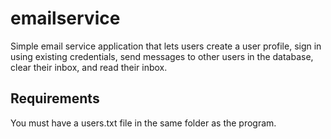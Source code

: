 # emailservice
Simple email service application that lets users create a user profile, sign in using existing credentials, send messages to other users in the database, clear their inbox, and read their inbox. 

## Requirements

You must have a users.txt file in the same folder as the program. 
